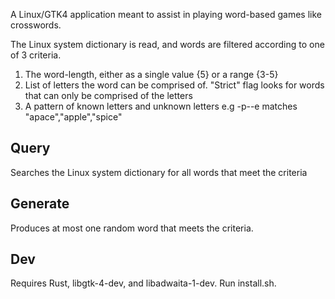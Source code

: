 A Linux/GTK4 application meant to assist in playing word-based games like crosswords.

The Linux system dictionary is read, and words are filtered according to one of 3 criteria. 

1. The word-length, either as a single value {5} or a range {3-5} 
2. List of letters the word can be comprised of. "Strict" flag looks for  words that can only be comprised of the letters
3. A pattern of known letters and unknown letters e.g -p--e matches "apace","apple","spice"



## Query
Searches the Linux system dictionary for all words that meet the criteria
## Generate
Produces at most one random word that meets the criteria.
## Dev
Requires Rust, libgtk-4-dev, and libadwaita-1-dev. Run install.sh. 



